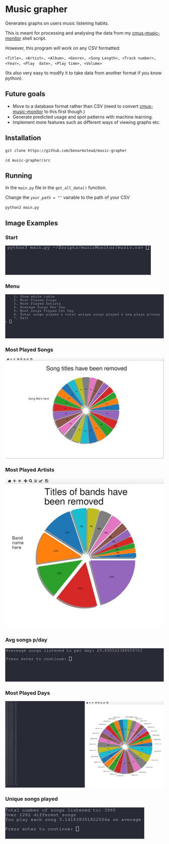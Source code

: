 # Music grapher
Generates graphs on users music listening habits.

This is meant for processing and analysing the data from my [cmus-music-monitor](https://github.com/benarmstead/cmus-music-monitor) shell script.

However, this program will work on any CSV formatted:

`<Title>, <Artist>,	<Album>, <Genre>, <Song Length>, <Track number>,	<Year>,	<Play 
date>, <Play time>, <Volume>`

(Its also very easy to modify it to take data from another format if you know python).


## Future goals

- Move to a database format rather than CSV (need to convert [cmus-music-monitor](https://github.com/benarmstead/cmus-music-monitor) to this first though.)
- Generate predicted usage and spot patterns with machine learning.
- Implement more features such as different ways of viewing graphs etc.

## Installation

`git clone https://github.com/benarmstead/music-grapher`

`cd music-grapher/src`

## Running

In the `main.py` file in the `get_all_data()` function. 

Change the `your_path = ""` vairable to the path of your CSV

`python3 main.py`


## Image Examples

### Start

![Start](https://raw.githubusercontent.com/benarmstead/music-grapher/main/README_images/start.webp)


### Menu

![Menu](https://raw.githubusercontent.com/benarmstead/music-grapher/main/README_images/menu.webp)

### Most Played Songs

![Most Played Songs](https://raw.githubusercontent.com/benarmstead/music-grapher/main/README_images/most_played_songs-c.webp)

### Most Played Artists

![Most Played Artists](https://raw.githubusercontent.com/benarmstead/music-grapher/main/README_images/most-played-artists-c.webp)

### Avg songs p/day

![Avg songs p/day](https://raw.githubusercontent.com/benarmstead/music-grapher/main/README_images/avg-songs-p-day.webp)

### Most Played Days

![Most Played Days](https://raw.githubusercontent.com/benarmstead/music-grapher/main/README_images/most-played-days.webp)

### Unique songs played

![Unique songs played](https://raw.githubusercontent.com/benarmstead/music-grapher/main/README_images/unique-songs-p-day.webp)
